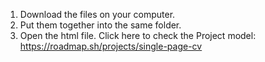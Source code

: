 1. Download the files on your computer. 
2. Put them together into the same folder. 
3. Open the html file.
Click here to check the Project model: https://roadmap.sh/projects/single-page-cv 
